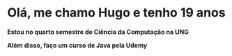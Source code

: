 # Olá, me chamo Hugo e tenho 19 anos 

**Estou no quarto semestre de Ciência da Computação na UNG**

**Além disso, faço um curso de Java pela Udemy**




